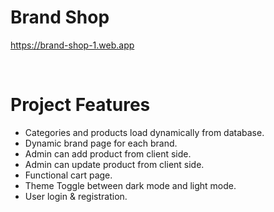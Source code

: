 # Brand Shop
https://brand-shop-1.web.app

<br>

# Project Features
* Categories and products load dynamically from database.
* Dynamic brand page for each brand.
* Admin can add product from client side.
* Admin can update product from client side.
* Functional cart page.
* Theme Toggle between dark mode and light mode.
* User login & registration.
